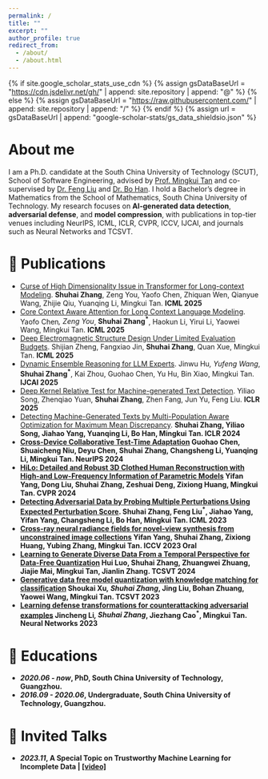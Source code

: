 ```yaml
---
permalink: /
title: ""
excerpt: ""
author_profile: true
redirect_from: 
  - /about/
  - /about.html
---
```


{% if site.google_scholar_stats_use_cdn %}
{% assign gsDataBaseUrl = "https://cdn.jsdelivr.net/gh/" | append: site.repository | append: "@" %}
{% else %}
{% assign gsDataBaseUrl = "https://raw.githubusercontent.com/" | append: site.repository | append: "/" %}
{% endif %}
{% assign url = gsDataBaseUrl | append: "google-scholar-stats/gs_data_shieldsio.json" %}

# About me
<span class='anchor' id='about-me'></span>

I am a Ph.D. candidate at the South China University of Technology (SCUT), School of Software Engineering, advised by [Prof. Mingkui Tan](https://tanmingkui.github.io/) and co-supervised by [Dr. Feng Liu](https://fengliu90.github.io/) and [Dr. Bo Han](https://bhanml.github.io/). I hold a Bachelor’s degree in Mathematics from the School of Mathematics, South China University of Technology. My research focuses on **AI-generated data detection**, **adversarial defense**, and **model compression**, with publications in top-tier venues including NeurIPS, ICML, ICLR, CVPR, ICCV, IJCAI, and journals such as Neural Networks and TCSVT.


<!-- # 🔥 News
- *2025.05*: &nbsp;🎉🎉 Three papers are accepted by ICML 2025.-->

# 📝 Publications 

- [Curse of High Dimensionality Issue in Transformer for Long-context Modeling](). <strong>Shuhai Zhang</strong>, Zeng You, Yaofo Chen, Zhiquan Wen, Qianyue Wang, Zhijie Qiu, Yuanqing Li,  Mingkui Tan. **ICML 2025**
- [Core Context Aware Attention for Long Context Language Modeling](https://arxiv.org/abs/2412.12465). Yaofo Chen<sup>*</sup>, Zeng You<sup>*</sup>, <strong>Shuhai Zhang<sup>*</sup></strong>, Haokun Li, Yirui Li, Yaowei Wang, Mingkui Tan. **ICML 2025**
- [Deep Electromagnetic Structure Design Under Limited Evaluation Budgets](). Shijian Zheng, Fangxiao Jin, **Shuhai Zhang**, Quan Xue, Mingkui Tan. **ICML 2025**
- [Dynamic Ensemble Reasoning for LLM Experts](https://arxiv.org/abs/2412.07448). Jinwu Hu<sup>*</sup>, Yufeng Wang<sup>*</sup>, <strong>Shuhai Zhang<sup>*</sup></strong>, Kai Zhou, Guohao Chen, Yu Hu, Bin Xiao, Mingkui Tan. **IJCAI 2025**
- [Deep Kernel Relative Test for Machine-generated Text Detection](https://openreview.net/forum?id=z9j7wctoGV). Yiliao Song, Zhenqiao Yuan, **Shuhai Zhang**, Zhen Fang, Jun Yu, Feng Liu. **ICLR 2025**
- [Detecting Machine-Generated Texts by Multi-Population Aware Optimization for Maximum Mean Discrepancy](https://arxiv.org/abs/2402.16041). <strong>Shuhai Zhang, Yiliao Song, Jiahao Yang, Yuanqing Li, Bo Han, Mingkui Tan. **ICLR 2024**
- [Cross-Device Collaborative Test-Time Adaptation](https://openreview.net/forum?id=YyMiO0DWmI) Guohao Chen, Shuaicheng Niu, Deyu Chen, **Shuhai Zhang**, Changsheng Li, Yuanqing Li, Mingkui Tan. **NeurIPS 2024**
- [HiLo: Detailed and Robust 3D Clothed Human Reconstruction with High-and Low-Frequency Information of Parametric Models]() Yifan Yang, Dong Liu, **Shuhai Zhang**, Zeshuai Deng, Zixiong Huang, Mingkui Tan. **CVPR 2024**
- [Detecting Adversarial Data by Probing Multiple Perturbations Using Expected Perturbation Score](https://arxiv.org/abs/2305.16035). <strong>Shuhai Zhang</strong>, Feng Liu<sup>*</sup>, Jiahao Yang, Yifan Yang, Changsheng Li, Bo Han, Mingkui Tan. **ICML 2023**
- [Cross-ray neural radiance fields for novel-view synthesis from unconstrained image collections](https://arxiv.org/abs/2307.08093) Yifan Yang, **Shuhai Zhang**, Zixiong Huang, Yubing Zhang, Mingkui Tan. **ICCV 2023 Oral**
- [Learning to Generate Diverse Data From a Temporal Perspective for Data-Free Quantization](https://ieeexplore.ieee.org/abstract/document/10528335) Hui Luo, **Shuhai Zhang**, Zhuangwei Zhuang, Jiajie Mai, Mingkui Tan, Jianlin Zhang. **TCSVT 2024**
- [Generative data free model quantization with knowledge matching for classification](https://ieeexplore.ieee.org/abstract/document/10132082) Shoukai Xu<sup>*</sup>, <strong>Shuhai Zhang<sup>*</sup></strong>, Jing Liu, Bohan Zhuang, Yaowei Wang, Mingkui Tan. **TCSVT 2023**
- [Learning defense transformations for counterattacking adversarial examples](https://www.sciencedirect.com/science/article/abs/pii/S0893608023001259) Jincheng Li<sup>*</sup>, <strong>Shuhai Zhang<sup>*</sup></strong>, Jiezhang Cao<sup>*</sup>, Mingkui Tan. **Neural Networks 2023**

# 📖 Educations
- *2020.06 - now*, PhD, South China University of Technology, Guangzhou.
- *2016.09 - 2020.06*, Undergraduate, South China University of Technology, Guangzhou.

# 💬 Invited Talks
- *2023.11*, A Special Topic on Trustworthy Machine Learning for Incomplete Data  \| [\[video\]](https://www.bilibili.com/video/BV1ag4y1Q7ye/)

